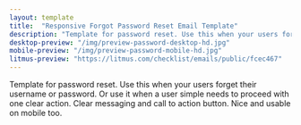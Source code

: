 ```yaml
---
layout: template
title:  "Responsive Forgot Password Reset Email Template"
description: "Template for password reset. Use this when your users forget their username or password. Or use it when a user simple needs to proceed with one clear action."
desktop-preview: "/img/preview-password-desktop-hd.jpg"
mobile-preview: "/img/preview-password-mobile-hd.jpg"
litmus-preview: "https://litmus.com/checklist/emails/public/fcec467"
---
```


<p>Template for password reset. Use this when your users forget their username or password. Or use it when a user simple needs to proceed with one clear action. Clear messaging and call to action button. Nice and usable on mobile too.</p>



